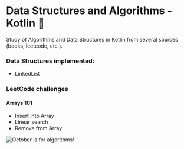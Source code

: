 # Data Structures and Algorithms - Kotlin 🤖

Study of Algorithms and Data Structures in Kotlin from several sources (books, leetcode, etc.).

### Data Structures implemented:
  - LinkedList

### LeetCode challenges
#### Arrays 101
  - Insert into Array
  - Linear search
  - Remove from Array

![October is for algorithms!](algorithm.jpg)
